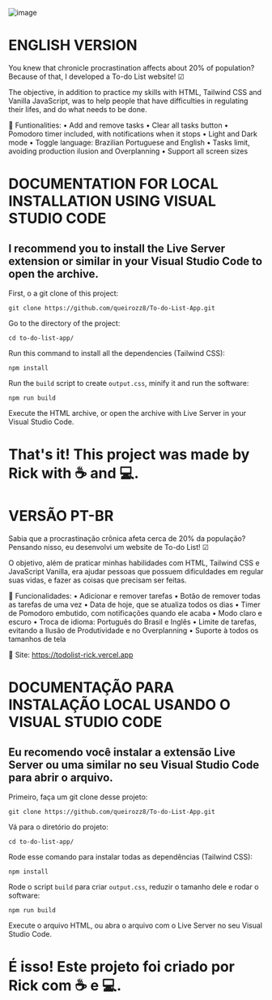 ![image](https://github.com/user-attachments/assets/4767b707-55f6-4b8e-a007-c15825aef69b)

<h1>ENGLISH VERSION</h1>

You knew that chronicle procrastination affects about 20% of population? Because of that, I developed a To-do List website! ☑

The objective, in addition to practice my skills with HTML, Tailwind CSS and Vanilla JavaScript, was to help people that have difficulties in regulating their lifes, and do what needs to be done.

🚀 Funtionalities:
• Add and remove tasks
• Clear all tasks button
• Pomodoro timer included, with notifications when it stops
• Light and Dark mode
• Toggle language: Brazilian Portuguese and English
• Tasks limit, avoiding production ilusion and Overplanning
• Support all screen sizes


<h1>DOCUMENTATION FOR LOCAL INSTALLATION USING VISUAL STUDIO CODE</h1>
<h2>I recommend you to install the Live Server extension or similar in your Visual Studio Code to open the archive.</h2>


First, o a git clone of this project:
```
git clone https://github.com/queirozz8/To-do-List-App.git
```
Go to the directory of the project:
```
cd to-do-list-app/
```
Run this command to install all the dependencies (Tailwind CSS):
```
npm install
```
Run the `build` script to create `output.css`, minify it and run the software:
```
npm run build
```
Execute the HTML archive, or open the archive with Live Server in your Visual Studio Code.

<h1>That's it! This project was made by Rick with ☕ and 💻.</h1>


<h1>VERSÃO PT-BR</h1>
Sabia que a procrastinação crônica afeta cerca de 20% da população? Pensando nisso, eu desenvolvi um website de To-do List! ☑

O objetivo, além de praticar minhas habilidades com HTML, Tailwind CSS e JavaScript Vanilla, era ajudar pessoas que possuem dificuldades em regular suas vidas, e fazer as coisas que precisam ser feitas.

🚀 Funcionalidades:
• Adicionar e remover tarefas
• Botão de remover todas as tarefas de uma vez
• Data de hoje, que se atualiza todos os dias
• Timer de Pomodoro embutido, com notificações quando ele acaba
• Modo claro e escuro
• Troca de idioma: Português do Brasil e Inglês
• Limite de tarefas, evitando a Ilusão de Produtividade e no Overplanning
• Suporte à todos os tamanhos de tela

🔗 Site: https://todolist-rick.vercel.app

<h1>DOCUMENTAÇÃO PARA INSTALAÇÃO LOCAL USANDO O VISUAL STUDIO CODE</h1>
<h2>Eu recomendo você instalar a extensão Live Server ou uma similar no seu Visual Studio Code para abrir o arquivo.</h2>

Primeiro, faça um git clone desse projeto:
```
git clone https://github.com/queirozz8/To-do-List-App.git
```
Vá para o diretório do projeto:
```
cd to-do-list-app/
```
Rode esse comando para instalar todas as dependências (Tailwind CSS):
```
npm install
```
Rode o script `build` para criar `output.css`, reduzir o tamanho dele e rodar o software:
```
npm run build
```
Execute o arquivo HTML, ou abra o arquivo com o Live Server no seu Visual Studio Code.

<h1>É isso! Este projeto foi criado por Rick com ☕ e 💻.</h1>
